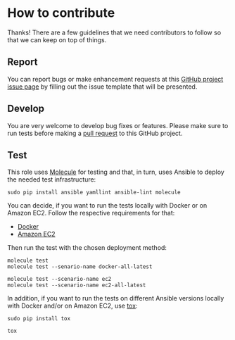 # How to contribute

Thanks! There are a few guidelines that we need contributors to follow so that we can keep on top of things.

## Report

You can report bugs or make enhancement requests at this [GitHub project issue page](http://github.com/rembik/ansible-role-bootstrap/issues/new/choose) by filling out the issue template that will be presented.

## Develop

You are very welcome to develop bug fixes or features. Please make sure to run tests before making a [pull request](https://help.github.com/articles/creating-a-pull-request/) to this GitHub project.

## Test

This role uses [Molecule](https://github.com/ansible-community/molecule) for testing and that, in turn, uses Ansible to deploy the needed test infrastructure:

```shell
sudo pip install ansible yamllint ansible-lint molecule
```

You can decide, if you want to run the tests locally with Docker or on Amazon EC2. Follow the respective requirements for that:

- [Docker](http://github.com/rembik/ansible-role-bootstrap/tree/master/molecule/resources/docker/INSTALL.rst)
- [Amazon EC2](http://github.com/rembik/ansible-role-bootstrap/tree/master/molecule/resources/ec2/INSTALL.rst)

Then run the test with the chosen deployment method:

```shell
molecule test
molecule test --senario-name docker-all-latest

molecule test --scenario-name ec2
molecule test --scenario-name ec2-all-latest
```

In addition, if you want to run the tests on different Ansible versions locally with Docker and/or on Amazon EC2, use [tox](https://tox.readthedocs.io/en/latest/):

```shell
sudo pip install tox

tox
```
